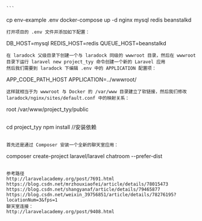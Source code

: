 	```
cp env-example .env
docker-compose up -d nginx mysql redis beanstalkd
```
打开项目的 .env 文件并添加如下配置：
```
DB_HOST=mysql
REDIS_HOST=redis
QUEUE_HOST=beanstalkd
```
在 laradock 父级目录下创建一个与 laradock 同级的 wwwroot 目录，然后在 wwwroot 目录下运行 laravel new project_tyy 命令创建一个新的 Laravel 应用
然后我们需要到 laradock 下编辑 .env 中的 APPLICATION 配置项：
```
APP_CODE_PATH_HOST
APPLICATION=../wwwroot/

```
这样就相当于为 wwwroot 与 Docker 的 /var/www 目录建立了软链接，然后我们修改 laradock/nginx/sites/default.conf 中的映射关系：
```
root /var/www/project_tyy/public
```

```
cd project_tyy
npm install  //安装依赖
```

首先还是通过 Composer 安装一个全新的聊天室应用：
```
 composer create-project laravel/laravel chatroom --prefer-dist
```

参考路径
http://laravelacademy.org/post/7691.html
https://blog.csdn.net/mrzhouxiaofei/article/details/78015473
https://blog.csdn.net/shangyanaf/article/details/79465877
https://blog.csdn.net/weixin_39756851/article/details/78276195?locationNum=3&fps=1
聊天室连接：
http://laravelacademy.org/post/9408.html
